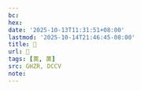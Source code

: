 ```yaml
---
bc:
hex:
date: '2025-10-13T11:31:51+08:00'
lastmod: '2025-10-14T21:46:45-08:00'
title: 󰪷
url: 󰪷
tags: [薁, 薁]
src: GHZR, DCCV
note:
---
```

